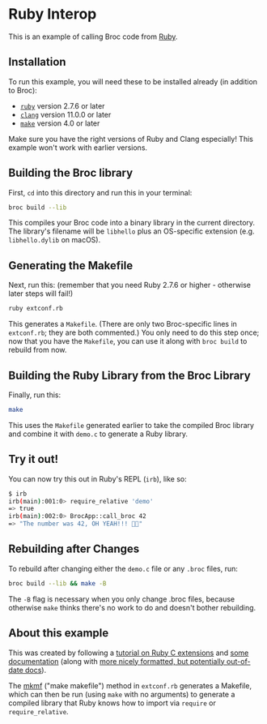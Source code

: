 # Ruby Interop

This is an example of calling Broc code from [Ruby](https://www.ruby-lang.org).

## Installation

To run this example, you will need these to be installed already (in addition to Broc):

- [`ruby`](https://www.ruby-lang.org/en/downloads) version 2.7.6 or later
- [`clang`](https://clang.llvm.org/) version 11.0.0 or later
- [`make`](https://www.gnu.org/software/make/) version 4.0 or later

Make sure you have the right versions of Ruby and Clang especially! This example won't work with earlier versions.

## Building the Broc library

First, `cd` into this directory and run this in your terminal:

```sh
broc build --lib
```

This compiles your Broc code into a binary library in the current directory. The library's filename will be `libhello` plus an OS-specific extension (e.g. `libhello.dylib` on macOS).

## Generating the Makefile

Next, run this: (remember that you need Ruby 2.7.6 or higher - otherwise later steps will fail!)

```sh
ruby extconf.rb
```

This generates a `Makefile`. (There are only two Broc-specific lines in `extconf.rb`; they are both commented.) You only need to do this step once; now that you have the `Makefile`, you can use it along with `broc build` to rebuild from now.

## Building the Ruby Library from the Broc Library

Finally, run this:

```sh
make
```

This uses the `Makefile` generated earlier to take the compiled Broc library and combine it with `demo.c` to generate a Ruby library.

## Try it out!

You can now try this out in Ruby's REPL (`irb`), like so:

```sh
$ irb
irb(main):001:0> require_relative 'demo'
=> true
irb(main):002:0> BrocApp::call_broc 42
=> "The number was 42, OH YEAH!!! 🤘🤘"
```

## Rebuilding after Changes

To rebuild after changing either the `demo.c` file or any `.broc` files, run:

```sh
broc build --lib && make -B
```

The `-B` flag is necessary when you only change .broc files, because otherwise `make` thinks there's no work to do and doesn't bother rebuilding.

## About this example

This was created by following a [tutorial on Ruby C extensions](https://silverhammermba.github.io/emberb/c/) and [some documentation](https://github.com/ruby/ruby/blob/master/doc/extension.rdoc#label-Prepare+extconf.rb) (along with [more nicely formatted, but potentially out-of-date docs](https://docs.ruby-lang.org/en/2.4.0/extension_rdoc.html)).

The [mkmf](https://ruby-doc.org/stdlib-2.5.1/libdoc/mkmf/rdoc/MakeMakefile.html) ("make makefile") method in `extconf.rb` generates a Makefile, which can then be run (using `make` with no arguments) to generate a compiled library that Ruby knows how to import via `require` or `require_relative`.
